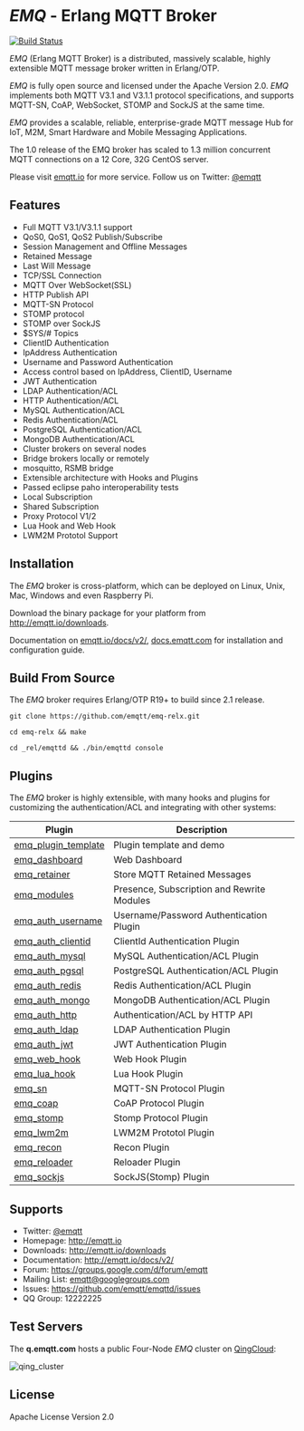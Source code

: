 
# *EMQ* - Erlang MQTT Broker

[![Build Status](https://travis-ci.org/emqtt/emqttd.svg?branch=master)](https://travis-ci.org/emqtt/emqttd)

*EMQ* (Erlang MQTT Broker) is a distributed, massively scalable, highly extensible MQTT message broker written in Erlang/OTP.

*EMQ* is fully open source and licensed under the Apache Version 2.0. *EMQ* implements both MQTT V3.1 and V3.1.1 protocol specifications, and supports MQTT-SN, CoAP, WebSocket, STOMP and SockJS at the same time.

*EMQ* provides a scalable, reliable, enterprise-grade MQTT message Hub for IoT, M2M, Smart Hardware and Mobile Messaging Applications.

The 1.0 release of the EMQ broker has scaled to 1.3 million concurrent MQTT connections on a 12 Core, 32G CentOS server.

Please visit [emqtt.io](http://emqtt.io) for more service. Follow us on Twitter: [@emqtt](https://twitter.com/emqtt)

## Features

* Full MQTT V3.1/V3.1.1 support
* QoS0, QoS1, QoS2 Publish/Subscribe
* Session Management and Offline Messages
* Retained Message
* Last Will Message
* TCP/SSL Connection
* MQTT Over WebSocket(SSL)
* HTTP Publish API
* MQTT-SN Protocol
* STOMP protocol
* STOMP over SockJS
* $SYS/# Topics
* ClientID Authentication
* IpAddress Authentication
* Username and Password Authentication
* Access control based on IpAddress, ClientID, Username
* JWT Authentication
* LDAP Authentication/ACL
* HTTP Authentication/ACL
* MySQL Authentication/ACL
* Redis Authentication/ACL
* PostgreSQL Authentication/ACL
* MongoDB Authentication/ACL
* Cluster brokers on several nodes 
* Bridge brokers locally or remotely
* mosquitto, RSMB bridge
* Extensible architecture with Hooks and Plugins
* Passed eclipse paho interoperability tests
* Local Subscription
* Shared Subscription
* Proxy Protocol V1/2
* Lua Hook and Web Hook
* LWM2M Prototol Support

## Installation

The *EMQ* broker is cross-platform, which can be deployed on Linux, Unix, Mac, Windows and even Raspberry Pi.

Download the binary package for your platform from http://emqtt.io/downloads.

Documentation on [emqtt.io/docs/v2/](http://emqtt.io/docs/v2/install.html), [docs.emqtt.com](http://docs.emqtt.com/en/latest/install.html) for installation and configuration guide.

## Build From Source

The *EMQ* broker requires Erlang/OTP R19+ to build since 2.1 release.

```
git clone https://github.com/emqtt/emq-relx.git

cd emq-relx && make

cd _rel/emqttd && ./bin/emqttd console
```

## Plugins

The *EMQ* broker is highly extensible, with many hooks and plugins for customizing the authentication/ACL and integrating with other systems:

Plugin                                                                 | Description
-----------------------------------------------------------------------|--------------------------------------
[emq_plugin_template](https://github.com/emqtt/emq_plugin_template)    | Plugin template and demo
[emq_dashboard](https://github.com/emqtt/emq_dashboard)                | Web Dashboard
[emq_retainer](https://github.com/emqtt/emq_retainer)                  | Store MQTT Retained Messages
[emq_modules](https://github.com/emqtt/emq-modules)                    | Presence, Subscription and Rewrite Modules
[emq_auth_username](https://github.com/emqtt/emq_auth_username)        | Username/Password Authentication Plugin
[emq_auth_clientid](https://github.com/emqtt/emq_auth_clientid)        | ClientId Authentication Plugin
[emq_auth_mysql](https://github.com/emqtt/emq_auth_mysql)              | MySQL Authentication/ACL Plugin
[emq_auth_pgsql](https://github.com/emqtt/emq_auth_pgsql)              | PostgreSQL Authentication/ACL Plugin
[emq_auth_redis](https://github.com/emqtt/emq_auth_redis)              | Redis Authentication/ACL Plugin
[emq_auth_mongo](https://github.com/emqtt/emq_auth_mongo)              | MongoDB Authentication/ACL Plugin
[emq_auth_http](https://github.com/emqtt/emq_auth_http)                | Authentication/ACL by HTTP API
[emq_auth_ldap](https://github.com/emqtt/emq_auth_ldap)                | LDAP Authentication Plugin
[emq_auth_jwt](https://github.com/emqtt/emq-auth-jwt)                  | JWT Authentication Plugin
[emq_web_hook](https://github.com/emqtt/emq-web-hook)                  | Web Hook Plugin
[emq_lua_hook](https://github.com/emqtt/emq-lua-hook)                  | Lua Hook Plugin
[emq_sn](https://github.com/emqtt/emq_sn)                              | MQTT-SN Protocol Plugin
[emq_coap](https://github.com/emqtt/emq_coap)                          | CoAP Protocol Plugin
[emq_stomp](https://github.com/emqtt/emq_stomp)                        | Stomp Protocol Plugin
[emq_lwm2m](https://github.com/emqx/emqx-lwm2m)                        | LWM2M Prototol Plugin
[emq_recon](https://github.com/emqtt/emq_recon)                        | Recon Plugin
[emq_reloader](https://github.com/emqtt/emq_reloader)                  | Reloader Plugin
[emq_sockjs](https://github.com/emqtt/emq_sockjs)                      | SockJS(Stomp) Plugin

## Supports

* Twitter: [@emqtt](https://twitter.com/emqtt)
* Homepage: http://emqtt.io
* Downloads: http://emqtt.io/downloads
* Documentation: http://emqtt.io/docs/v2/
* Forum: https://groups.google.com/d/forum/emqtt
* Mailing List: <emqtt@googlegroups.com>
* Issues: https://github.com/emqtt/emqttd/issues
* QQ Group: 12222225

## Test Servers

The **q.emqtt.com** hosts a public Four-Node *EMQ* cluster on [QingCloud](https://qingcloud.com):

![qing_cluster](http://emqtt.io/static/img/public_cluster.png)

## License

Apache License Version 2.0

